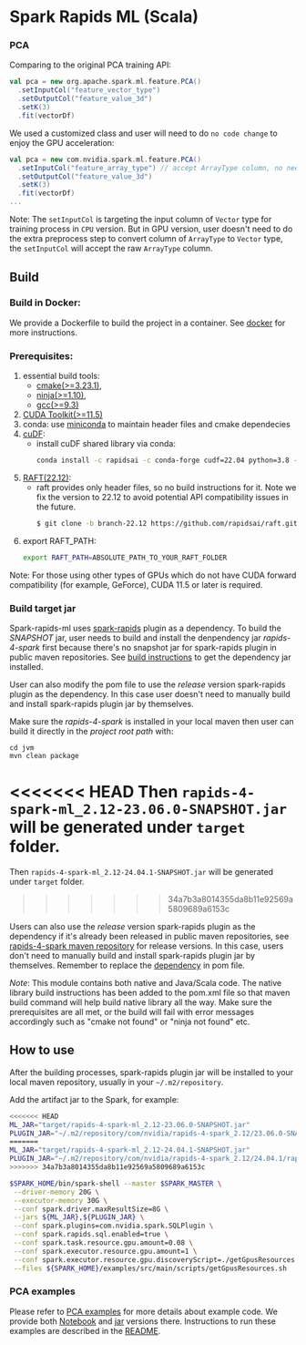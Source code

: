 # Spark Rapids ML (Scala)

### PCA

Comparing to the original PCA training API:

```scala
val pca = new org.apache.spark.ml.feature.PCA()
  .setInputCol("feature_vector_type")
  .setOutputCol("feature_value_3d")
  .setK(3)
  .fit(vectorDf)
```

We used a customized class and user will need to do `no code change` to enjoy the GPU acceleration:

```scala
val pca = new com.nvidia.spark.ml.feature.PCA()
  .setInputCol("feature_array_type") // accept ArrayType column, no need to convert it to Vector type
  .setOutputCol("feature_value_3d")
  .setK(3)
  .fit(vectorDf)
...
```

Note: The `setInputCol` is targeting the input column of `Vector` type for training process in `CPU`
version. But in GPU version, user doesn't need to do the extra preprocess step to convert column of
`ArrayType` to `Vector` type, the `setInputCol` will accept the raw `ArrayType` column.

## Build

### Build in Docker:

We provide a Dockerfile to build the project in a container. See [docker](../docker/README.md) for more instructions.

### Prerequisites:

1. essential build tools:
    - [cmake(>=3.23.1)](https://cmake.org/download/),
    - [ninja(>=1.10)](https://github.com/ninja-build/ninja/releases),
    - [gcc(>=9.3)](https://gcc.gnu.org/releases.html)
2. [CUDA Toolkit(>=11.5)](https://developer.nvidia.com/cuda-toolkit)
3. conda: use [miniconda](https://docs.conda.io/en/latest/miniconda.html) to maintain header files
and cmake dependecies
4. [cuDF](https://github.com/rapidsai/cudf):
    - install cuDF shared library via conda:
      ```bash
      conda install -c rapidsai -c conda-forge cudf=22.04 python=3.8 -y
      ```
5. [RAFT(22.12)](https://github.com/rapidsai/raft):
    - raft provides only header files, so no build instructions for it. Note we fix the version to
      22.12 to avoid potential API compatibility issues in the future.
      ```bash
      $ git clone -b branch-22.12 https://github.com/rapidsai/raft.git
      ```
6. export RAFT_PATH:
    ```bash
    export RAFT_PATH=ABSOLUTE_PATH_TO_YOUR_RAFT_FOLDER
    ```
Note: For those using other types of GPUs which do not have CUDA forward compatibility (for example, GeForce), CUDA 11.5 or later is required.

### Build target jar

Spark-rapids-ml uses [spark-rapids](https://github.com/NVIDIA/spark-rapids) plugin as a dependency.
To build the _SNAPSHOT_ jar, user needs to build and install the denpendency jar _rapids-4-spark_ first
because there's no snapshot jar for spark-rapids plugin in public maven repositories.
See [build instructions](https://github.com/NVIDIA/spark-rapids/blob/branch-23.04/CONTRIBUTING.md#building-a-distribution-for-multiple-versions-of-spark) to get the dependency jar installed.

User can also modify the pom file to use the _release_ version spark-rapids plugin as the dependency. In this case user doesn't need to manually build and install spark-rapids plugin jar by themselves.

Make sure the _rapids-4-spark_ is installed in your local maven then user can build it directly in
the _project root path_ with:
```
cd jvm
mvn clean package
```
<<<<<<< HEAD
Then `rapids-4-spark-ml_2.12-23.06.0-SNAPSHOT.jar` will be generated under `target` folder.
=======
Then `rapids-4-spark-ml_2.12-24.04.1-SNAPSHOT.jar` will be generated under `target` folder.
>>>>>>> 34a7b3a8014355da8b11e92569a5809689a6153c

Users can also use the _release_ version spark-rapids plugin as the dependency if it's already been
released in public maven repositories, see [rapids-4-spark maven repository](https://mvnrepository.com/artifact/com.nvidia/rapids-4-spark)
for release versions. In this case, users don't need to manually build and install spark-rapids
plugin jar by themselves. Remember to replace the [dependency](https://github.com/NVIDIA/spark-rapids-ml/blob/branch-23.04/pom.xml#L94-L96)
in pom file.

_Note_: This module contains both native and Java/Scala code. The native library build instructions
has been added to the pom.xml file so that maven build command will help build native library all
the way. Make sure the prerequisites are all met, or the build will fail with error messages
accordingly such as "cmake not found" or "ninja not found" etc.

## How to use

After the building processes, spark-rapids plugin jar will be installed to your local maven
repository, usually in your `~/.m2/repository`.

Add the artifact jar to the Spark, for example:
```bash
<<<<<<< HEAD
ML_JAR="target/rapids-4-spark-ml_2.12-23.06.0-SNAPSHOT.jar"
PLUGIN_JAR="~/.m2/repository/com/nvidia/rapids-4-spark_2.12/23.06.0-SNAPSHOT/rapids-4-spark_2.12-23.06.0-SNAPSHOT.jar"
=======
ML_JAR="target/rapids-4-spark-ml_2.12-24.04.1-SNAPSHOT.jar"
PLUGIN_JAR="~/.m2/repository/com/nvidia/rapids-4-spark_2.12/24.04.1/rapids-4-spark_2.12-24.04.1.jar"
>>>>>>> 34a7b3a8014355da8b11e92569a5809689a6153c

$SPARK_HOME/bin/spark-shell --master $SPARK_MASTER \
 --driver-memory 20G \
 --executor-memory 30G \
 --conf spark.driver.maxResultSize=8G \
 --jars ${ML_JAR},${PLUGIN_JAR} \
 --conf spark.plugins=com.nvidia.spark.SQLPlugin \
 --conf spark.rapids.sql.enabled=true \
 --conf spark.task.resource.gpu.amount=0.08 \
 --conf spark.executor.resource.gpu.amount=1 \
 --conf spark.executor.resource.gpu.discoveryScript=./getGpusResources.sh \
 --files ${SPARK_HOME}/examples/src/main/scripts/getGpusResources.sh
```

### PCA examples

Please refer to
[PCA examples](https://github.com/NVIDIA/spark-rapids-examples/blob/branch-23.04/examples/ML+DL-Examples/Spark-cuML/pca/) for
more details about example code. We provide both
[Notebook](https://github.com/NVIDIA/spark-rapids-examples/blob/branch-23.04/examples/ML+DL-Examples/Spark-cuML/pca/notebooks/Spark_PCA_End_to_End.ipynb)
and [jar](https://github.com/NVIDIA/spark-rapids-examples/blob/branch-23.04/examples/ML+DL-Examples/Spark-cuML/pca/scala/src/com/nvidia/spark/examples/pca/Main.scala)
 versions there. Instructions to run these examples are described in the
[README](https://github.com/NVIDIA/spark-rapids-examples/blob/branch-23.04/examples/ML+DL-Examples/Spark-cuML/pca/README.md).
